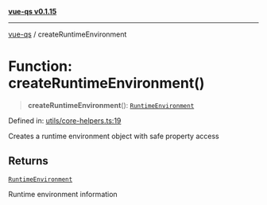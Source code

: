 [**vue-qs v0.1.15**](../README.md)

***

[vue-qs](../README.md) / createRuntimeEnvironment

# Function: createRuntimeEnvironment()

> **createRuntimeEnvironment**(): [`RuntimeEnvironment`](../type-aliases/RuntimeEnvironment.md)

Defined in: [utils/core-helpers.ts:19](https://github.com/iamsomraj/vue-qs/blob/479c0d0dd04c282413431d3d2112e6dc9639b922/src/utils/core-helpers.ts#L19)

Creates a runtime environment object with safe property access

## Returns

[`RuntimeEnvironment`](../type-aliases/RuntimeEnvironment.md)

Runtime environment information
